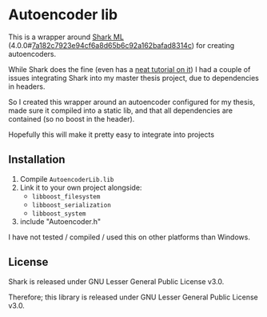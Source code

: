 # Autoencoder lib

This is a wrapper around [Shark ML](http://www.shark-ml.org/) (4.0.0#[7a182c7923e94cf6a8d65b6c92a162bafad8314c](https://github.com/Shark-ML/Shark/tree/7a182c7923e94cf6a8d65b6c92a162bafad8314c)) for creating autoencoders.

While Shark does the fine (even has a [neat tutorial on it](http://image.diku.dk/shark/sphinx_pages/build/html/rest_sources/tutorials/algorithms/autoencoders.html))
I had a couple of issues integrating Shark into my master thesis project, due to dependencies in headers.

So I created this wrapper around an autoencoder configured for my thesis, made sure it compiled into a static lib, and that all dependencies are contained (so no boost in the header).

Hopefully this will make it pretty easy to integrate into projects

## Installation

1. Compile `AutoencoderLib.lib`
2. Link it to your own project alongside:
    * `libboost_filesystem`
    * `libboost_serialization`
    * `libboost_system`
3. include "Autoencoder.h"

I have not tested / compiled / used this on other platforms than Windows.

## License

Shark is released under GNU Lesser General Public License v3.0.

Therefore; this library is released under GNU Lesser General Public License v3.0.
